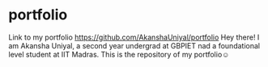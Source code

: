 # portfolio
Link to my portfolio
https://github.com/AkanshaUniyal/portfolio
Hey there!
I am Akansha Uniyal, a second year undergrad at GBPIET nad a foundational level student at IIT Madras. This is the repository of my portfolio☺️
